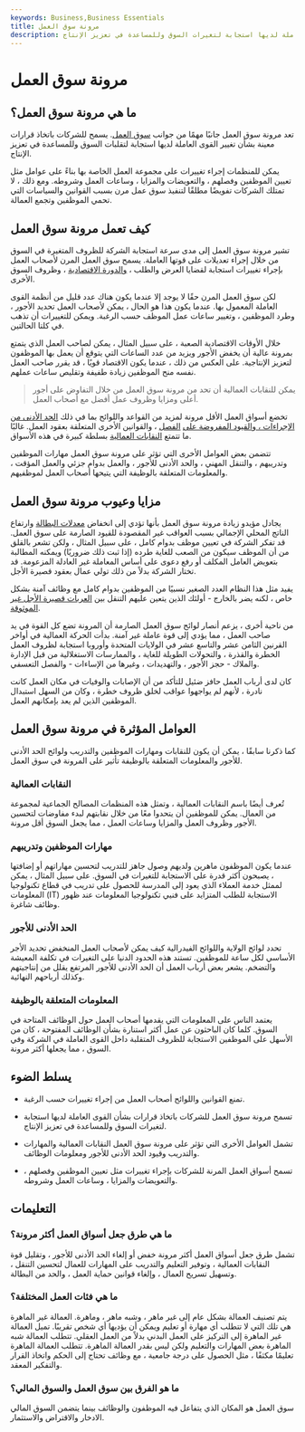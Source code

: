 ```yaml
---
keywords: Business,Business Essentials
title: مرونة سوق العمل
description: تسمح مرونة سوق العمل للشركات باتخاذ قرارات بشأن القوى العاملة لديها استجابة لتغيرات السوق وللمساعدة في تعزيز الإنتاج.
---
```


# مرونة سوق العمل
## ما هي مرونة سوق العمل؟

تعد مرونة سوق العمل جانبًا مهمًا من جوانب [سوق العمل](/labor-market). يسمح للشركات باتخاذ قرارات معينة بشأن تغيير القوى العاملة لديها استجابة لتقلبات السوق وللمساعدة في تعزيز الإنتاج.

يمكن للمنظمات إجراء تغييرات على مجموعة العمل الخاصة بها بناءً على عوامل مثل تعيين الموظفين وفصلهم ، والتعويضات والمزايا ، وساعات العمل وشروطه. ومع ذلك ، لا تمتلك الشركات تفويضًا مطلقًا لتنفيذ سوق عمل مرن بسبب القوانين والسياسات التي تحمي الموظفين وتجمع العمالة.

## كيف تعمل مرونة سوق العمل

تشير مرونة سوق العمل إلى مدى سرعة استجابة الشركة للظروف المتغيرة في السوق من خلال إجراء تعديلات على قوتها العاملة. يسمح سوق العمل المرن لأصحاب العمل بإجراء تغييرات استجابة لقضايا العرض والطلب ، [والدورة الاقتصادية](/economic-cycle) ، وظروف السوق الأخرى.

لكن سوق العمل المرن حقًا لا يوجد إلا عندما يكون هناك عدد قليل من أنظمة القوى العاملة المعمول بها. عندما يكون هذا هو الحال ، يمكن لأصحاب العمل تحديد الأجور ، وطرد الموظفين ، وتغيير ساعات عمل الموظف حسب الرغبة. ويمكن للتغييرات أن تذهب في كلتا الحالتين.

خلال الأوقات الاقتصادية الصعبة ، على سبيل المثال ، يمكن لصاحب العمل الذي يتمتع بمرونة عالية أن يخفض الأجور ويزيد من عدد الساعات التي يتوقع أن يعمل بها الموظفون لتعزيز الإنتاجية. على العكس من ذلك ، عندما يكون الاقتصاد قويًا ، قد يقرر صاحب العمل نفسه منح الموظفين زيادة طفيفة وتقليص ساعات عملهم.

> يمكن للنقابات العمالية أن تحد من مرونة سوق العمل من خلال التفاوض على أجور أعلى ومزايا وظروف عمل أفضل مع أصحاب العمل.

>

تخضع أسواق العمل الأقل مرونة لمزيد من القواعد واللوائح بما في ذلك [الحد الأدنى من الإجراءات ، والقيود المفروضة على](/minimum_wage) [الفصل](/minimum_wage) ، والقوانين الأخرى المتعلقة بعقود العمل. غالبًا ما تتمتع [النقابات العمالية](/labor-union) بسلطة كبيرة في هذه الأسواق.

تتضمن بعض العوامل الأخرى التي تؤثر على مرونة سوق العمل مهارات الموظفين وتدريبهم ، والتنقل المهني ، والحد الأدنى للأجور ، والعمل بدوام جزئي والعمل المؤقت ، والمعلومات المتعلقة بالوظيفة التي يتيحها أصحاب العمل لموظفيهم.

## مزايا وعيوب مرونة سوق العمل

يجادل مؤيدو زيادة مرونة سوق العمل بأنها تؤدي إلى انخفاض [معدلات البطالة](/unemploymentrate) وارتفاع الناتج المحلي الإجمالي بسبب العواقب غير المقصودة للقيود الصارمة على سوق العمل. قد تفكر الشركة في تعيين موظف بدوام كامل ، على سبيل المثال ، ولكن تشعر بالقلق من أن الموظف سيكون من الصعب للغاية طرده (إذا ثبت ذلك ضروريًا) ويمكنه المطالبة بتعويض العامل المكلف أو رفع دعوى على أساس المعاملة غير العادلة المزعومة. قد تختار الشركة بدلاً من ذلك تولي عمال بعقود قصيرة الأجل.

يفيد مثل هذا النظام العدد الصغير نسبيًا من الموظفين بدوام كامل مع وظائف آمنة بشكل خاص ، لكنه يضر بالخارج - أولئك الذين يتعين عليهم التنقل بين [العربات قصيرة الأجل غير الموثوقة](/gig-economy).

من ناحية أخرى ، يزعم أنصار لوائح سوق العمل الصارمة أن المرونة تضع كل القوة في يد صاحب العمل ، مما يؤدي إلى قوة عاملة غير آمنة. بدأت الحركة العمالية في أواخر القرنين الثامن عشر والتاسع عشر في الولايات المتحدة وأوروبا استجابة لظروف العمل الخطرة والقذرة ، والتحولات الطويلة للغاية ، والممارسات الاستغلالية من قبل الإدارة والملاك - حجز الأجور ، والتهديدات ، وغيرها من الإساءات - والفصل التعسفي.

كان لدى أرباب العمل حافز ضئيل للتأكد من أن الإصابات والوفيات في مكان العمل كانت نادرة ، لأنهم لم يواجهوا عواقب لخلق ظروف خطرة ، وكان من السهل استبدال الموظفين الذين لم يعد بإمكانهم العمل.

## العوامل المؤثرة في مرونة سوق العمل

كما ذكرنا سابقًا ، يمكن أن يكون للنقابات ومهارات الموظفين والتدريب ولوائح الحد الأدنى للأجور والمعلومات المتعلقة بالوظيفة تأثير على المرونة في سوق العمل.

### النقابات العمالية

تُعرف أيضًا باسم النقابات العمالية ، وتمثل هذه المنظمات المصالح الجماعية لمجموعة من العمال. يمكن للموظفين أن يتحدوا معًا من خلال نقابتهم لبدء مفاوضات لتحسين الأجور وظروف العمل والمزايا وساعات العمل ، مما يجعل السوق أقل مرونة.

### مهارات الموظفين وتدريبهم

عندما يكون الموظفون ماهرين ولديهم وصول جاهز للتدريب لتحسين مهاراتهم أو إضافتها ، يصبحون أكثر قدرة على الاستجابة للتغيرات في السوق. على سبيل المثال ، يمكن لممثل خدمة العملاء الذي يعود إلى المدرسة للحصول على تدريب في قطاع تكنولوجيا المعلومات (IT) الاستجابة للطلب المتزايد على فنيي تكنولوجيا المعلومات عند ظهور وظائف شاغرة.

### الحد الأدنى للأجور

تحدد لوائح الولاية واللوائح الفيدرالية كيف يمكن لأصحاب العمل المنخفض تحديد الأجر الأساسي لكل ساعة للموظفين. تستند هذه الحدود الدنيا على التغيرات في تكلفة المعيشة والتضخم. يشعر بعض أرباب العمل أن الحد الأدنى للأجور المرتفع يقلل من إنتاجيتهم وكذلك أرباحهم النهائية.

### المعلومات المتعلقة بالوظيفة

يعتمد الناس على المعلومات التي يقدمها أصحاب العمل حول الوظائف المتاحة في السوق. كلما كان الباحثون عن عمل أكثر استنارة بشأن الوظائف المفتوحة ، كان من الأسهل على الموظفين الاستجابة للظروف المتقلبة داخل القوى العاملة في الشركة وفي السوق ، مما يجعلها أكثر مرونة.

## يسلط الضوء

- تمنع القوانين واللوائح أصحاب العمل من إجراء تغييرات حسب الرغبة.

- تسمح مرونة سوق العمل للشركات باتخاذ قرارات بشأن القوى العاملة لديها استجابة لتغيرات السوق وللمساعدة في تعزيز الإنتاج.

- تشمل العوامل الأخرى التي تؤثر على مرونة سوق العمل النقابات العمالية والمهارات والتدريب وقيود الحد الأدنى للأجور ومعلومات الوظائف.

- تسمح أسواق العمل المرنة للشركات بإجراء تغييرات مثل تعيين الموظفين وفصلهم ، والتعويضات والمزايا ، وساعات العمل وشروطه.

## التعليمات

### ما هي طرق جعل أسواق العمل أكثر مرونة؟

تشمل طرق جعل أسواق العمل أكثر مرونة خفض أو إلغاء الحد الأدنى للأجور ، وتقليل قوة النقابات العمالية ، وتوفير التعليم والتدريب على المهارات للعمال لتحسين التنقل ، وتسهيل تسريح العمال ، وإلغاء قوانين حماية العمل ، والحد من البطالة.

### ما هي فئات العمل المختلفة؟

يتم تصنيف العمالة بشكل عام إلى غير ماهر ، وشبه ماهر ، وماهرة. العمالة غير الماهرة هي تلك التي لا تتطلب أي مهارة أو تعليم ويمكن أن يؤديها أي شخص تقريبًا. تميل العمالة غير الماهرة إلى التركيز على العمل البدني بدلاً من العمل العقلي. تتطلب العمالة شبه الماهرة بعض المهارات والتعليم ولكن ليس بقدر العمالة الماهرة. تتطلب العمالة الماهرة تعليمًا مكثفًا ، مثل الحصول على درجة جامعية ، مع وظائف تحتاج إلى الحكم واتخاذ القرار والتفكير المعقد.

### ما هو الفرق بين سوق العمل والسوق المالي؟

سوق العمل هو المكان الذي يتفاعل فيه الموظفون والوظائف بينما يتضمن السوق المالي الادخار والاقتراض والاستثمار.

